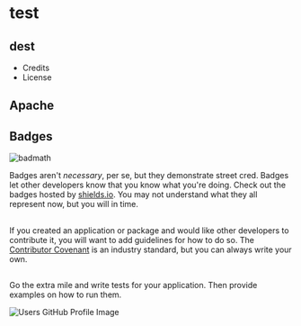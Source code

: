 
        
  # test   

  ## dest
  
  * Credits
  * License
   
   
  
  
  ## 
  
  
  ## 
  
  
  ## Apache
  
  
  ## Badges
  
  ![badmath](https://img.shields.io/github/languages/top/nielsenjared/badmath)
  
  Badges aren't _necessary_, per se, but they demonstrate street cred. Badges let other developers know that you know what you're doing. Check out the badges hosted by [shields.io](https://shields.io/). You may not understand what they all represent now, but you will in time.
  
  
  ## 
  
  If you created an application or package and would like other developers to contribute it, you will want to add guidelines for how to do so. The [Contributor Covenant](https://www.contributor-covenant.org/) is an industry standard, but you can always write your own.
  
  ## 
  
  Go the extra mile and write tests for your application. Then provide examples on how to run them.

  ![Users GitHub Profile Image](https://avatars3.githubusercontent.com/u/18537011?v=4)
  